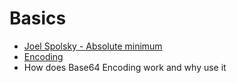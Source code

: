 # Basics
- [Joel Spolsky - Absolute minimum](https://www.joelonsoftware.com/2003/10/08/the-absolute-minimum-every-software-developer-absolutely-positively-must-know-about-unicode-and-character-sets-no-excuses/)
- [Encoding](http://kunststube.net/encoding/)
- How does Base64 Encoding work and why use it 
